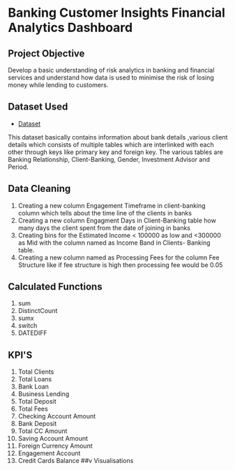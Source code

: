 # Banking Customer Insights Financial Analytics Dashboard
## Project Objective
Develop a basic understanding of risk analytics in banking and financial services and understand how data is used to minimise the risk of losing money while lending to customers.
## Dataset Used
- <a href="https://github.com/ChanduC2/Banking-Customer-Insights-Financial-Analytics-Dashboard-/blob/main/Banking.xlsx">Dataset</a>

This dataset basically contains information about bank details ,various client details which consists of multiple tables which are interlinked with each other through keys like primary key and foreign key.
The various tables are Banking Relationship, Client-Banking, Gender, Investment Advisor and Period.
## Data Cleaning
1. Creating a new column Engagement Timeframe in client-banking column which tells about the time line of the clients in banks
2. Creating a new column Engagment Days in Client-Banking table how many days the client spent from the date of joining in banks
3. Creating bins for the Estimated Income < 100000 as low and <300000 as Mid with the column named as Income Band in Clients- 
   Banking table.
4. Creating a new column named as Processing Fees for the column Fee Structure like if fee structure is high then processing 
   fee would be 0.05
## Calculated Functions
1. sum
2. DistinctCount
3. sumx
4. switch
5. DATEDIFF
## KPI'S
1. Total Clients
2. Total Loans
3. Bank Loan
4. Business Lending
5. Total Deposit
6. Total Fees
7. Checking Account Amount
8. Bank Deposit
9. Total CC Amount
10. Saving Account Amount
11. Foreign Currency Amount
12. Engagement Account
13. Credit Cards Balance
##v Visualisations



